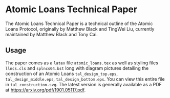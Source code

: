 # Atomic Loans Technical Paper

The Atomic Loans Technical Paper is a technical outline of the Atomic Loans Protocol, originally by Matthew Black and TingWei Liu, currently maintained by Matthew Black and Tony Cai. 

## Usage

The paper comes as a ``latex`` file ``atomic_loans.tex`` as well as styling files ``llncs.cls`` and ``splncs04.bst`` long with diagram pictures detailing the construction of an Atomic Loans ``tal_design_top.eps``, ``tal_design_middle.eps``, ``tal_design_bottom.eps``. You can view this entire file in ``tal_construction.svg``. The latest version is generally available as a PDF at https://arxiv.org/pdf/1901.05117.pdf. 
